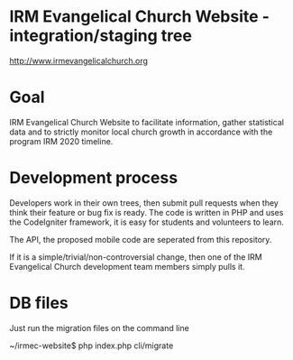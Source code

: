 # IRM Evangelical Church Website - integration/staging tree

http://www.irmevangelicalchurch.org

# Goal

IRM Evangelical Church Website to facilitate information, gather statistical data and to strictly monitor local church growth in accordance with the program IRM 2020 timeline.

# Development process

Developers work in their own trees, then submit pull requests when they think their feature or bug fix is ready.  The code is written in PHP and uses the CodeIgniter framework, it is easy for students and volunteers to learn.

The API, the proposed mobile code are seperated from this repository.

If it is a simple/trivial/non-controversial change, then one of the IRM Evangelical Church development team members simply pulls it.

# DB files

Just run the migration files on the command line

~/irmec-website$ php index.php cli/migrate 


